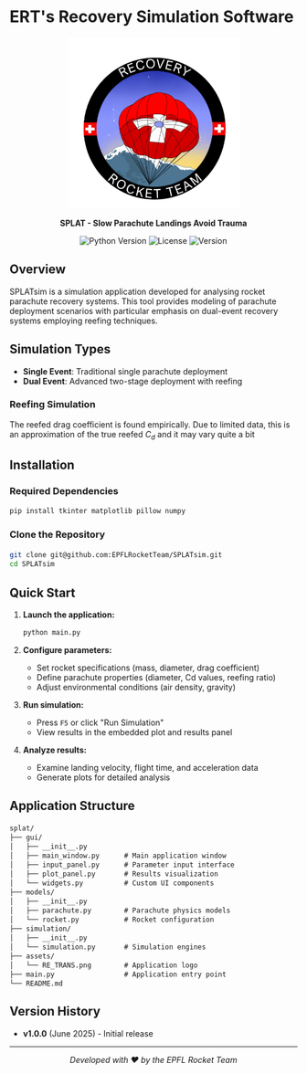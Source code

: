 # ERT's Recovery Simulation Software

<p align="center">
  <img src="assets/RE_LOGO.png" alt="SPLAT Logo" width="300"/>
</p>

<p align="center">
  <strong>SPLAT - Slow Parachute Landings Avoid Trauma</strong>
</p>

<p align="center">
  <img src="https://img.shields.io/badge/python-3.8%2B-blue.svg" alt="Python Version"/>
  <img src="https://img.shields.io/badge/license-MIT-green.svg" alt="License"/>
  <img src="https://img.shields.io/badge/version-1.0-orange.svg" alt="Version"/>
</p>

## Overview

SPLATsim is a simulation application developed for analysing rocket parachute recovery systems. This tool provides modeling of parachute deployment scenarios with particular emphasis on dual-event recovery systems employing reefing techniques.


## **Simulation Types**
- **Single Event**: Traditional single parachute deployment
- **Dual Event**: Advanced two-stage deployment with reefing

### Reefing Simulation
The reefed drag coefficient is found empirically. Due to limited data, this is an approximation of the true reefed $C_d$ and it may vary quite a bit

## Installation

### Required Dependencies

```bash
pip install tkinter matplotlib pillow numpy
```

### Clone the Repository

```bash
git clone git@github.com:EPFLRocketTeam/SPLATsim.git
cd SPLATsim
```

## Quick Start

1. **Launch the application:**
   ```bash
   python main.py
   ```

2. **Configure parameters:**
   - Set rocket specifications (mass, diameter, drag coefficient)
   - Define parachute properties (diameter, Cd values, reefing ratio)
   - Adjust environmental conditions (air density, gravity)

3. **Run simulation:**
   - Press `F5` or click "Run Simulation"
   - View results in the embedded plot and results panel

4. **Analyze results:**
   - Examine landing velocity, flight time, and acceleration data
   - Generate plots for detailed analysis

## Application Structure

```
splat/
├── gui/
│   ├── __init__.py
│   ├── main_window.py      # Main application window
│   ├── input_panel.py      # Parameter input interface
│   ├── plot_panel.py       # Results visualization
│   └── widgets.py          # Custom UI components
├── models/
│   ├── __init__.py
│   ├── parachute.py        # Parachute physics models
│   └── rocket.py           # Rocket configuration
├── simulation/
│   ├── __init__.py
│   └── simulation.py       # Simulation engines
├── assets/
│   └── RE_TRANS.png        # Application logo
├── main.py                 # Application entry point
└── README.md
```

## Version History

- **v1.0.0** (June 2025) - Initial release
---

<p align="center">
  <em>Developed with ❤️ by the EPFL Rocket Team</em>
</p>